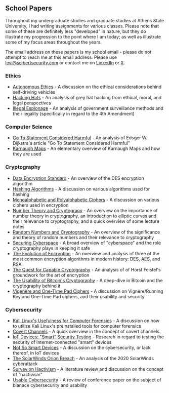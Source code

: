 ## School Papers

Throughout my undergraduate studies and graduate studies at Athens State University, I had writing assignments for various classes.  Please note that some of these are definitely less "developed" in nature, but they do illustrate my progression to the point where I am today; as well as illustrate some of my focus areas throughout the years.  

The email address on these papers is my school email - please do not attempt to reach me at this email address.  Please use [levi@seibertsecurity.com](mailto:levi@seibertsecurity.com) or contact me on [LinkedIn](https://www.linkedin.com/in/leviseibert/) or [X](https://x.com/seibertsecurity).

### Ethics
- [Autonomous Ethics](https://github.com/leviseibert/Technical-Papers/blob/master/Autonomous_Ethics.pdf) - A discussion on the ethical considerations behind self-driving vehicles
- [Hacking Hats](https://github.com/leviseibert/Technical-Papers/blob/master/Data_Encryption_Standard.pdf) - An analysis of grey hat hacking from ethical, moral, and legal perspectives
- [Illegal Espionage](https://github.com/leviseibert/Technical-Papers/blob/master/Illegal_Espionage.pdf) - An analysis of government surveillance methods and their legality (specifically in regard to the 4th Amendment)

### Computer Science
- [Go To Statement Considered Harmful](https://github.com/leviseibert/Technical-Papers/blob/master/Go_To_Statement_Considered_Harmful.pdf) - An analysis of Edsger W. Dijkstra's article "Go To Statement Considered Harmful"
- [Karnaugh Maps](https://github.com/leviseibert/Technical-Papers/blob/master/Karnaugh_Maps.pdf) - An elementary overview of Karnaugh Maps and how they are used

### Cryptography
- [Data Encryption Standard](https://github.com/leviseibert/Technical-Papers/blob/master/Data_Encryption_Standard.pdf) - An overview of the DES encryption algorithm
- [Hashing Algorithms](https://github.com/leviseibert/Technical-Papers/blob/master/Hashing_Algorithms.pdf) - A discussion on various algorithms used for hashing
- [Monoalphabetic and Polyalphabetic Ciphers](https://github.com/leviseibert/Technical-Papers/blob/master/Monoalphabetic_and_Polyalphabetic_Ciphers.pdf) - A discussion on various ciphers used in encryption
- [Number Theory and Cryptograpy](https://github.com/leviseibert/Technical-Papers/blob/master/Number_Theory_and_Cryptography.pdf) - An overview on the importance of number theory in cryptography, an introduction to elliptic curves and their relevance to cryptography, and a quick overview of some lecture notes
- [Random Numbers and Cryptography](https://github.com/leviseibert/Technical-Papers/blob/master/Random_Numbers_and_Cryptography.pdf) - An overview of the significance and theory of random numbers and their relevance to cryptography
- [Securing Cyberspace](https://github.com/leviseibert/Technical-Papers/blob/master/Securing_Cyberspace.pdf) - A broad overview of "cyberspace" and the role cryptography plays in keeping it safe
- [The Evolution of Encryption](https://github.com/leviseibert/Technical-Papers/blob/master/The_Evolution_of_Encryption.pdf) - An overview and analysis of three of the most common encryption algorithms in modern history: DES, AES, and RSA
- [The Quest for Capable Cryptography](https://github.com/leviseibert/Technical-Papers/blob/master/The_Quest_for_Capable_Cryptography.pdf) - An analysis of of Horst Feistel's groundwork for the art of encryption
- [The Usability of Bitcoin's Cryptography](https://github.com/leviseibert/Technical-Papers/blob/master/The_Usability_of_Bitcoins_Cryptography.pdf) - A deep-dive in Bitcoin and the cryptography behind it
- [Vigenère and One-Time Pad Ciphers](https://github.com/leviseibert/Technical-Papers/blob/master/Vigenere_and_One-Time_Pad_Ciphers.pdf) - A discussion on Vignère/Running Key and One-Time Pad ciphers, and their usability and security

### Cybersecurity
- [Kali Linux's Usefulness for Computer Forensics](https://github.com/leviseibert/Technical-Papers/blob/master/Kali_Linuxs_Usefulness_for_Computer_Forensics.pdf) - A discussion on how to utilize Kali Linux's preinstalled tools for computer forensics
- [Covert Channels](https://github.com/leviseibert/Technical-Papers/blob/master/Covert_Channels.pdf) - A quick overview in the concept of covert channels
- [IoT Devices: "Smart" Security Testing](https://github.com/leviseibert/Technical-Papers/blob/master/IoT_Devices_Smart_Security_Testing.pdf) - Research in regard to testing the security of internet-connected "smart" devices
- [Not So Smart Devices](https://github.com/leviseibert/Technical-Papers/blob/master/Not_So_Smart_Devices.pdf) - A discussion on the cybersecurity, or lack thereof, in IoT devices
- [The SolarWinds Orion Breach](https://github.com/leviseibert/Technical-Papers/blob/master/The_SolarWinds_Orion_Breach.pdf) - An analysis of the 2020 SolarWinds cyberattack
- [Survey on Hactivism](https://github.com/leviseibert/Technical-Papers/blob/master/Survey_on_Hacktivism.pdf) - A literature review and discussion on the concept of "hactivism"
- [Usable Cybersecurity](https://github.com/leviseibert/Technical-Papers/blob/master/Usable_Cybersecurity.pdf) - A review of conference paper on the subject of blanace cybersecurity and usability
